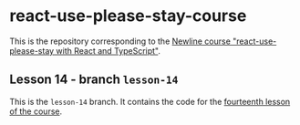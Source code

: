 # react-use-please-stay-course

This is the repository corresponding to the [Newline course "react-use-please-stay with React and TypeScript"](https://www.newline.co/courses/react-use-please-stay-with-react-and-typescript/welcome).

## Lesson 14 - branch `lesson-14`

This is the `lesson-14` branch. It contains the code for the [fourteenth lesson of the course](https://www.newline.co/courses/react-use-please-stay-with-react-and-typescript/adding-a-development-only-warning-logger).
